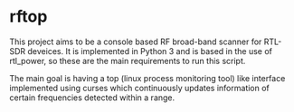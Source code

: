 # rftop
This project aims to be a console based RF broad-band scanner for RTL-SDR deveices. It is implemented in Python 3 and is based in the use of rtl_power, so these are the main requirements to run this script.

The main goal is having a top (linux process monitoring tool) like interface implemented using curses which continuously updates information of certain frequencies detected within a range.

